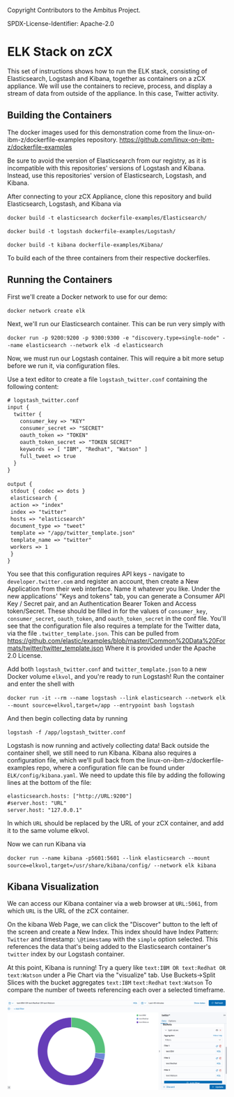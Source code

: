  Copyright Contributors to the Ambitus Project.

SPDX-License-Identifier: Apache-2.0

# ELK Stack on zCX

This set of instructions shows how to run the ELK stack, consisting of Elasticsearch, Logstash and Kibana, together as containers on a zCX appliance. We will use the containers to recieve, process, and display a stream of data from outside of the appliance. In this case, Twitter activity. 

## Building the Containers

The docker images used for this demonstration come from the linux-on-ibm-z/dockerfile-examples repository.
https://github.com/linux-on-ibm-z/dockerfile-examples

Be sure to avoid the version of Elasticsearch from our registry, as it is incompatible with this repositories' versions of Logstash and Kibana. Instead, use this repositories' version of Elasticsearch, Logstash, and Kibana.

After connecting to your zCX Appliance, clone this repository and build Elasticsearch, Logstash, and Kibana via 

`docker build -t elasticsearch dockerfile-examples/Elasticsearch/`

`docker build -t logstash dockerfile-examples/Logstash/`

`docker build -t kibana dockerfile-examples/Kibana/`

To build each of the three containers from their respective dockerfiles. 

## Running the Containers

First we'll create a Docker network to use for our demo:

`docker network create elk`

Next, we'll run our Elasticsearch container. This can be run very simply with

`docker run -p 9200:9200 -p 9300:9300 -e "discovery.type=single-node" --name elasticsearch --network elk -d elasticsearch`

Now, we must run our Logstash container. This will require a bit more setup before we run it, via configuration files.

Use a text editor to create a file `logstash_twitter.conf` containing the following content:

```
# logstash_twitter.conf
input {
  twitter {
    consumer_key => "KEY"
    consumer_secret => "SECRET"
    oauth_token => "TOKEN"
    oauth_token_secret => "TOKEN SECRET"
    keywords => [ "IBM", "Redhat", "Watson" ]
    full_tweet => true
  }
}

output {
 stdout { codec => dots }
 elasticsearch {
 action => "index"
 index => "twitter"
 hosts => "elasticsearch"
 document_type => "tweet"
 template => "/app/twitter_template.json"
 template_name => "twitter"
 workers => 1
 }
}
```

You see that this configuration requires API keys - navigate to `developer.twitter.com` and register an account, then create a New Application from their web interface.
Name it whatever you like. Under the new applications' "Keys and tokens" tab, you can generate a Consumer API Key / Secret pair, and an Authentication Bearer Token and Access token/Secret.
These should be filled in for the values of `consumer_key`, `consumer_secret`, `oauth_token`, and `oauth_token_secret` in the conf file.
You'll see that the configuration file also requires a template for the Twitter data, via the file `.twitter_template.json`. This can be pulled from
https://github.com/elastic/examples/blob/master/Common%20Data%20Formats/twitter/twitter_template.json
Where it is provided under the Apache 2.0 License. 

Add both `logstash_twitter.conf` and `twitter_template.json` to a new Docker volume `elkvol`, and you're ready to run Logstash! Run the container and enter the shell with

`docker run -it --rm --name logstash --link elasticsearch --network elk --mount source=elkvol,target=/app --entrypoint bash logstash`

And then begin collecting data by running 

`logstash -f /app/logstash_twitter.conf`

Logstash is now running and actively collecting data! Back outside the container shell, we still need to run Kibana. Kibana also requires a configuration file, which we'll pull back from the linux-on-ibm-z/dockerfile-examples repo,
where a configuration file can be found under `ELK/config/kibana.yaml`. We need to update this file by adding the following lines at the bottom of the file:
```
elasticsearch.hosts: ["http://URL:9200"]
#server.host: "URL"
server.host: "127.0.0.1"
```

In which `URL` should be replaced by the URL of your zCX container, and add it to the same volume elkvol. 

Now we can run Kibana via 

`docker run --name kibana -p5601:5601 --link elasticsearch --mount source=elkvol,target=/usr/share/kibana/config/ --network elk kibana`

## Kibana Visualization

We can access our Kibana container via a web browser at `URL:5061`, from which `URL` is the URL of the zCX container. 

On the kibana Web Page, we can click the "Discover" button to the left of the screen and create a New Index. This index should have
Index Pattern: `Twitter`
and
timestamp: `\@timestamp` with the `simple` option selected. This references the data that's being added to the Elasticsearch container's `twitter` index 
by our Logstash container.

At this point, Kibana is running! Try a query like `text:IBM OR text:Redhat OR text:Watson` under a Pie Chart via the "visualize" tab. Use 
Buckets->Split Slices with the bucket aggregates
`text:IBM`
`text:Redhat`
`text:Watson`
To compare the number of tweets referencing each over a selected timeframe.

![IMS](/examples/ELK_stack_demo_twitter/pieChartKibana.PNG?raw=true)
